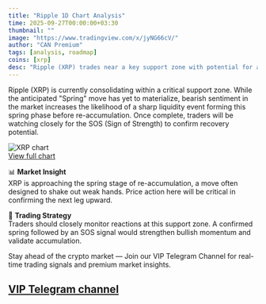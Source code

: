 ```yaml
---
title: "Ripple 1D Chart Analysis"
time: 2025-09-27T00:00:00+03:30
thumbnail: ""
image: "https://www.tradingview.com/x/jyNG66cV/"
author: "CAN Premium"
tags: [analysis, roadmap]
coins: [xrp]
desc: "Ripple (XRP) trades near a key support zone with potential for a spring move before re-accumulation."
---
```


Ripple (XRP) is currently consolidating within a critical support zone. While the anticipated "Spring" move has yet to materialize, bearish sentiment in the market increases the likelihood of a sharp liquidity event forming this spring phase before re-accumulation. Once complete, traders will be watching closely for the SOS (Sign of Strength) to confirm recovery potential.  

![XRP chart](https://www.tradingview.com/x/jyNG66cV/)  
[View full chart](https://www.tradingview.com/x/jyNG66cV/)  

📊 **Market Insight**  
XRP is approaching the spring stage of re-accumulation, a move often designed to shake out weak hands. Price action here will be critical in confirming the next leg upward.  

🚀 **Trading Strategy**  
Traders should closely monitor reactions at this support zone. A confirmed spring followed by an SOS signal would strengthen bullish momentum and validate accumulation.  

Stay ahead of the crypto market — Join our VIP Telegram Channel for real-time trading signals and premium market insights.  

[VIP Telegram channel](https://t.me/+2znhsiCGpI81MzQ0)  
---